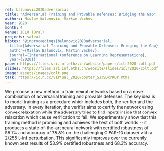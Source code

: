 ```yaml
---
ref: balunovic2020adversarial
title: "Adversarial Training and Provable Defenses: Bridging the Gap"
authors: Mislav Balunovic, Martin Vechev
year: 2020
month: 4
venue: ICLR (Oral)
projects: safeai
bibtex: '@inproceedings{balunovic2020adversarial,
  title={Adversarial Training and Provable Defenses: Bridging the Gap},
  author={Mislav Balunovic, Martin Vechev},
  journal={International Conference on Learning Representations},
  year={2020}}'
paper: https://files.sri.inf.ethz.ch/website/papers/iclr2020-colt.pdf
slides: https://files.sri.inf.ethz.ch/website/slides/iclr2020-colt.pdf
image: assets/images/colt.png
talk: https://iclr.cc/virtual_2020/poster_SJxSDxrKDr.html
---
```


We propose a new method to train neural networks based on a novel combination of adversarial training and provable defenses. The key idea is to model training as a procedure which includes both, the verifier and the adversary. In every iteration, the verifier aims to
certify the network using convex relaxation while the adversary tries to find inputs inside that convex relaxation which cause verification to fail. We experimentally show that this training method is promising and achieves the best of both worlds -- it produces a state-of-the-art
neural network with certified robustness of 58.1% and accuracy of 78.8% on the challenging CIFAR-10 dataset with a 2/255 L-inf perturbation. This significantly improves over the currently known best results of 53.9% certified robustness and 68.3% accuracy. 

